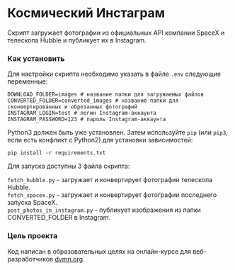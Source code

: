 # Космический Инстаграм

Скрипт загружает фотографии из официальных API компании SpaceX и телескопа Hubble и публикует их в Instagram.

### Как установить

Для настройки скрипта необходимо указать в файле `.env` следующие переменные:
```
DOWNLOAD_FOLDER=images # название папки для загружаемых файлов
CONVERTED_FOLDER=converted_images # название папки для сконвертированных и обрезанных фотографий
INSTAGRAM_LOGIN=test # логин Instagram-аккаунта
INSTAGRAM_PASSWORD=123 # пароль Instagram-аккаунта
```

Python3 должен быть уже установлен. 
Затем используйте `pip` (или `pip3`, если есть конфликт с Python2) для установки зависимостей:
```
pip install -r requirements.txt
```

Для запуска доступны 3 файла скрипта:

`fetch_hubble.py` - загружает и конвертирует фотографии телескопа Hubble.  
`fetch_spacex.py` - загружает и конвертирует фотографии последнего запуска SpaceX.  
`post_photos_in_instagram.py` - публикует изображения из папки CONVERTED_FOLDER в Instagram. 



### Цель проекта

Код написан в образовательных целях на онлайн-курсе для веб-разработчиков [dvmn.org](https://dvmn.org/).
